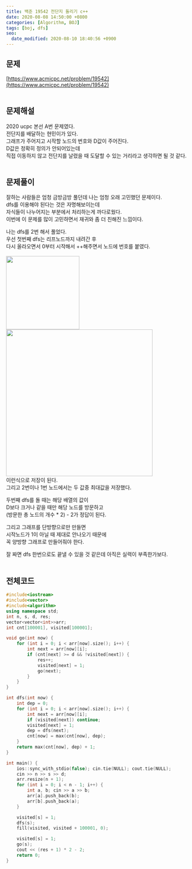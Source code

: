 ```yaml
---
title: 백준 19542 전단지 돌리기 c++
date: 2020-08-08 14:50:00 +0800
categories: [Algorithm, BOJ]
tags: [boj, dfs]
seo:
  date_modified: 2020-08-10 18:40:56 +0900
---
```


## 문제
[https://www.acmicpc.net/problem/19542](https://www.acmicpc.net/problem/19542)  
<br>

## 문제해설  
2020 ucpc 본선 A번 문제였다.  
전단지를 배달하는 현민이가 있다.  
그래프가 주어지고 시작할 노드의 번호와 D값이 주어진다.  
D값은 정확히 정의가 안되어있는데  
직접 이동하지 않고 전단지를 날렸을 때 도달할 수 있는 거리라고 생각하면 될 것 같다.  
<br>

## 문제풀이  
잘하는 사람들은 엄청 금방금방 풀던데 나는 엄청 오래 고민했던 문제이다.  
dfs를 이용해야 된다는 것은 자명해보이는데  
자식들이 나누어지는 부분에서 처리하는게 까다로웠다.  
이번에 이 문제를 많이 고민하면서 재귀와 좀 더 친해진 느낌이다.  

나는 dfs를 2번 해서 풀었다.  
우선 첫번째 dfs는 리프노드까지 내려간 후  
다시 올라오면서 0부터 시작해서 ++해주면서 노드에 번호를 붙였다.  
<br>
<img width="200px" src="https://user-images.githubusercontent.com/52627952/89708516-f7061b00-d9b2-11ea-8b2f-d7e5cb103e02.png">  
<img width="400px" src="https://user-images.githubusercontent.com/52627952/89708669-f621b900-d9b3-11ea-8d5f-85f547bdcd6a.png">  
이런식으로 저장이 된다.  
그리고 2번이나 1번 노드에서는 두 값중 최대값을 저장했다.  

두번째 dfs를 돌 때는 해당 배열의 값이  
D보다 크거나 같을 때만 해당 노드를 방문하고  
(방문한 총 노드의 개수 * 2) - 2가 정답이 된다.  

그리고 그래프를 단방향으로만 만들면  
시작노드가 1이 아닐 때 제대로 안나오기 때문에  
꼭 양방향 그래프로 만들어줘야 한다.  

잘 짜면 dfs 한번으로도 끝낼 수 있을 것 같은데 아직은 실력이 부족한가보다.  
<br>


## 전체코드
```c++
#include<iostream>
#include<vector>
#include<algorithm>
using namespace std;
int n, s, d, res;
vector<vector<int>>arr;
int cnt[100001], visited[100001];

void go(int now) {
	for (int i = 0; i < arr[now].size(); i++) {
		int next = arr[now][i];
		if (cnt[next] >= d && !visited[next]) {
			res++;
			visited[next] = 1;
			go(next);
		}
	}
}

int dfs(int now) {
	int dep = 0;
	for (int i = 0; i < arr[now].size(); i++) {
		int next = arr[now][i];
		if (visited[next]) continue;
		visited[next] = 1;
		dep = dfs(next);
		cnt[now] = max(cnt[now], dep);
	}
	return max(cnt[now], dep) + 1;
}

int main() {
	ios::sync_with_stdio(false); cin.tie(NULL); cout.tie(NULL);
	cin >> n >> s >> d;
	arr.resize(n + 1);
	for (int i = 0; i < n - 1; i++) {
		int a, b; cin >> a >> b;
		arr[a].push_back(b);
		arr[b].push_back(a);
	}

	visited[s] = 1;
	dfs(s);
	fill(visited, visited + 100001, 0);

	visited[s] = 1;
	go(s);
	cout << (res + 1) * 2 - 2;
	return 0;
}
```